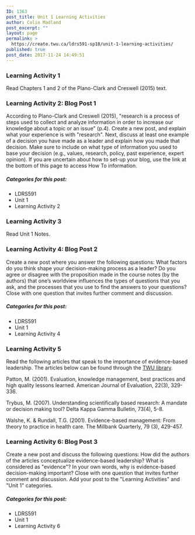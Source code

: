```yaml
---
ID: 1363
post_title: Unit 1 Learning Activities
author: Colin Madland
post_excerpt: ""
layout: page
permalink: >
  https://create.twu.ca/ldrs591-sp18/unit-1-learning-activities/
published: true
post_date: 2017-11-24 14:49:51
---
```

### Learning Activity 1

Read Chapters 1 and 2 of the Plano-Clark and Creswell (2015) text.

### Learning Activity 2: Blog Post 1

According to Plano-Clark and Creswell (2015), "research is a process of steps used to collect and analyze information in order to increase our knowledge about a topic or an issue" (p.4).  Create a new post, and explain what your experience is with "research". Next, discuss at least one example of a decision you have made as a leader and explain how you made that decision. Make sure to include on what type of information you used to base your decision (e.g., values, research, policy, past experience, expert opinion). If you are uncertain about how to set-up your blog, use the link at the bottom of this page to access How To information.

##### Categories for this post:

* LDRS591
* Unit 1
* Learning Activity 2

### Learning Activity 3

Read Unit 1 Notes.

### Learning Activity 4: Blog Post 2

Create a new post where you answer the following questions: What factors do you think shape your decision-making process as a leader? Do you agree or disagree with the proposition made in the course notes (by the authors) that one’s worldview influences the types of questions that you ask, and the processes that you use to find the answers to your questions? Close with one question that invites further comment and discussion.

##### Categories for this post:

* LDRS591
* Unit 1
* Learning Activity 4

### Learning Activity 5

Read the following articles that speak to the importance of evidence-based leadership. The articles below can be found through the [TWU library](https://twu.ca/library).

Patton, M.  (2001). Evaluation, knowledge management, best practices and high quality lessons learned. American Journal of Evaluation, 22(3), 329-336.

Trybus, M. (2007). Understanding scientifically based research: A mandate or decision making tool? Delta Kappa Gamma Bulletin, 73(4), 5-8.

Walshe, K. & Rundall, T.G. (2001). Evidence-based management: From theory to practice in health care. The Millbank Quarterly, 79 (3), 429-457.

### Learning Activity 6: Blog Post 3

Create a new post and discuss the following questions: How did the authors of the articles conceptualize evidence-based leadership? What is considered as "evidence"? In your own words, why is evidence-based decision-making important? Close with one question that invites further comment and discussion. Add your post to the "Learning Activities" and "Unit 1" categories.

##### Categories for this post:

* LDRS591
* Unit 1
* Learning Activity 6